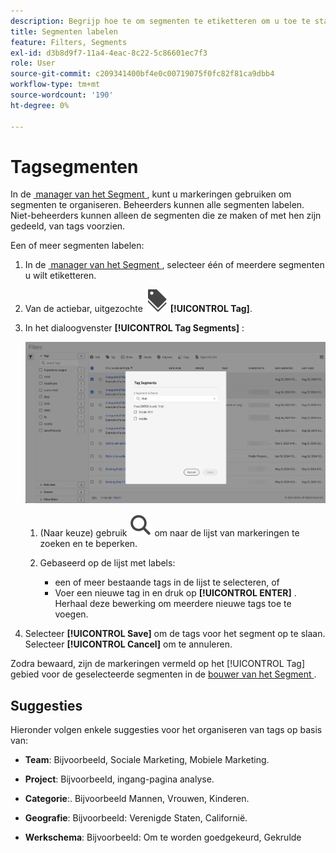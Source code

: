 ```yaml
---
description: Begrijp hoe te om segmenten te etiketteren om u toe te staan om segmenten te organiseren.
title: Segmenten labelen
feature: Filters, Segments
exl-id: d3b8d9f7-11a4-4eac-8c22-5c86601ec7f3
role: User
source-git-commit: c209341400bf4e0c00719075f0fc82f81ca9dbb4
workflow-type: tm+mt
source-wordcount: '190'
ht-degree: 0%

---
```


# Tagsegmenten

In de [&#x200B; manager van het Segment &#x200B;](seg-manage.md), kunt u markeringen gebruiken om segmenten te organiseren. Beheerders kunnen alle segmenten labelen. Niet-beheerders kunnen alleen de segmenten die ze maken of met hen zijn gedeeld, van tags voorzien.

Een of meer segmenten labelen:

1. In de [&#x200B; manager van het Segment &#x200B;](seg-manage.md), selecteer één of meerdere segmenten u wilt etiketteren.
1. Van de actiebar, uitgezochte ![&#x200B; Etiketten &#x200B;](/help/assets/icons/Labels.svg) **[!UICONTROL Tag]**.
1. In het dialoogvenster **[!UICONTROL Tag Segments]** :

   ![&#x200B; de dialoog van Segmenten van de Markering &#x200B;](assets/tag-filter-dialog.png)

   1. (Naar keuze) gebruik ![&#x200B; Onderzoek &#x200B;](/help/assets/icons/Search.svg) om naar de lijst van markeringen te zoeken en te beperken.

   2. Gebaseerd op de lijst met labels:

      * een of meer bestaande tags in de lijst te selecteren, of
      * Voer een nieuwe tag in en druk op **[!UICONTROL ENTER]** . Herhaal deze bewerking om meerdere nieuwe tags toe te voegen.

1. Selecteer **[!UICONTROL Save]** om de tags voor het segment op te slaan. Selecteer **[!UICONTROL Cancel]** om te annuleren.

Zodra bewaard, zijn de markeringen vermeld op het [!UICONTROL Tag] gebied voor de geselecteerde segmenten in de [&#x200B; bouwer van het Segment &#x200B;](seg-builder.md).


## Suggesties

Hieronder volgen enkele suggesties voor het organiseren van tags op basis van:

* **Team**: Bijvoorbeeld, Sociale Marketing, Mobiele Marketing.

* **Project**: Bijvoorbeeld, ingang-pagina analyse.

* **Categorie**:. Bijvoorbeeld Mannen, Vrouwen, Kinderen.

* **Geografie**: Bijvoorbeeld: Verenigde Staten, Californië.

* **Werkschema**: Bijvoorbeeld: Om te worden goedgekeurd, Gekrulde

